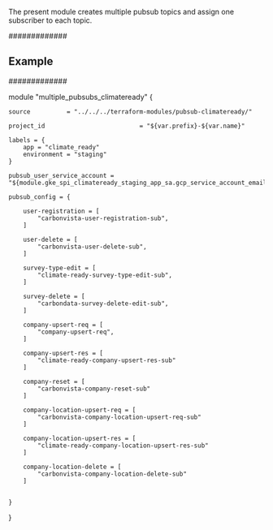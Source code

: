 The present module creates multiple pubsub topics and assign one subscriber to each topic.

#############
## Example ##
#############

module "multiple_pubsubs_climateready" {
    
    source          = "../../../terraform-modules/pubsub-climateready/"

    project_id                          = "${var.prefix}-${var.name}"

    labels = {
        app = "climate_ready"
        environment = "staging"
    }

    pubsub_user_service_account = "${module.gke_spi_climateready_staging_app_sa.gcp_service_account_email}"

    pubsub_config = {

        user-registration = [
            "carbonvista-user-registration-sub",
        ]

        user-delete = [
            "carbonvista-user-delete-sub",
        ]
        
        survey-type-edit = [
            "climate-ready-survey-type-edit-sub",
        ]

        survey-delete = [
            "carbondata-survey-delete-edit-sub",
        ]

        company-upsert-req = [
            "company-upsert-req",
        ]

        company-upsert-res = [
            "climate-ready-company-upsert-res-sub"
        ]

        company-reset = [
            "carbonvista-company-reset-sub"
        ]

        company-location-upsert-req = [
            "carbonvista-company-location-upsert-req-sub"
        ]

        company-location-upsert-res = [
            "climate-ready-company-location-upsert-res-sub"
        ]

        company-location-delete = [
            "carbonvista-company-location-delete-sub"
        ]


    }


}